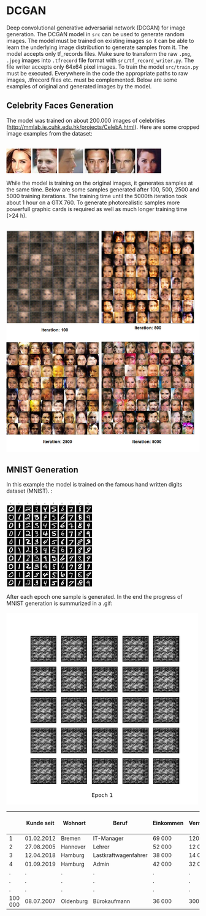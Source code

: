 # DCGAN
Deep convolutional generative adversarial network (DCGAN) for image generation. The DCGAN model in `src` can be used to generate random images. The model must be trained on existing images so it can be able to learn the underlying image distribution to generate samples from it. The model accepts only tf_records files. Make sure to transform the raw `.png`, `.jpeg` images into `.tfrecord` file format with `src/tf_record_writer.py`. The file writer accepts only 64x64 pixel images. To train the model `src/train.py` must be executed. Everywhere in the code the appropriate paths to raw images, .tfrecord files etc. must be complemented.
Below are some examples of original and generated images by the model.

## Celebrity Faces Generation

The model was trained on about 200.000 images of celebrities (http://mmlab.ie.cuhk.edu.hk/projects/CelebA.html). Here are some cropped image examples from the dataset:<br/><br/>

![alt text](https://github.com/artem-oppermann/DCGAN/blob/master/Celeb_faces/original%20samples/0.jpg)
![alt text](https://github.com/artem-oppermann/DCGAN/blob/master/Celeb_faces/original%20samples/1.jpg)
![alt text](https://github.com/artem-oppermann/DCGAN/blob/master/Celeb_faces/original%20samples/2.jpg)
![alt text](https://github.com/artem-oppermann/DCGAN/blob/master/Celeb_faces/original%20samples/6.jpg)
![alt text](https://github.com/artem-oppermann/DCGAN/blob/master/Celeb_faces/original%20samples/7.jpg)
![alt text](https://github.com/artem-oppermann/DCGAN/blob/master/Celeb_faces/original%20samples/10.jpg)

While the model is training on the original images, it generates samples at the same time. Below are some samples generated after 100, 500, 2500 and 5000 training iterations. The training time until the 5000th iteration took about 1 hour on a GTX 760. To generate photorealistic samples more powerfull graphic cards is required as well as much longer training time (>24 h). <br/><br/>

![alt text](https://github.com/artem-oppermann/DCGAN/blob/master/Celeb_faces/generated%20samples/gen_sample.png)

## MNIST Generation

In this example the model is trained on the famous hand written digits dataset (MNIST). : <br/><br/>
![alt text](https://github.com/artem-oppermann/DCGAN/blob/master/MNIST/original%20samples/mnist_samples.png)

After each epoch one sample is generated. In the end the progress of MNIST generation is summurized in a .gif:  <br/><br/>
![alt text](https://github.com/artem-oppermann/DCGAN/blob/master/MNIST/generated%20samples/MNIST_DCGAN_generation_animation.gif)


|   | Kunde seit  |Wohnort   | Beruf  | Einkommen  | Vermögensverhältnisse  | Verzug von Kreditraten| Credit-Score|
|---|---|---|---|---|---|---|---|
|1| 01.02.2012  | Bremen  | IT-Manager  | 69 000  | 120 000 | 0 | 98| |
|2| 27.08.2005  | Hannover  | Lehrer  | 52 000  | 12 000  | | 2| 50|
|3|  12.04.2018 | Hamburg  |  Lastkraftwagenfahrer| 38 000  | 14 000  | 0| 85| |
|4|  01.09.2019| Hamburg  |  Admin| 42 000  | 32 000  | 1| 75| |
|.|  .| .  |  .| .  | .  | .| .| |
|.|  .| .  |  .| .  | .  | .| .| |
|.|  .| .  |  .| .  | .  | .| .| |
|100 000|  08.07.2007| Oldenburg  |  Bürokaufmann| 36 000  | 3000  | 3| 17| |
